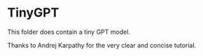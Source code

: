 # TinyGPT
This folder does contain a tiny GPT model.


Thanks to Andrej Karpathy for the very clear and concise tutorial.
